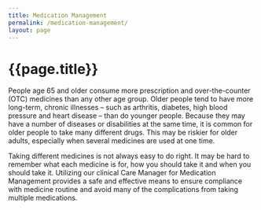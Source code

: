 ```yaml
---
title: Medication Management
permalink: /medication-management/
layout: page
---
```


<h1 class="page-title">{{page.title}}</h1>


People age 65 and older consume more prescription and over-the-counter (OTC) medicines than any other age group. Older people tend to have more long-term, chronic illnesses – such as arthritis, diabetes, high blood pressure and heart disease – than do younger people. Because they may have a number of diseases or disabilities at the same time, it is common for older people to take many different drugs. This may be riskier for older adults, especially when several medicines are used at one time.

Taking different medicines is not always easy to do right. It may be hard to remember what each medicine is for, how you should take it and when you should take it. Utilizing our clinical Care Manager for Medication Management provides a safe and effective means to ensure compliance with medicine routine and avoid many of the complications from taking multiple medications.
